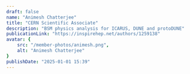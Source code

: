 ```yaml
---
draft: false
name: "Animesh Chatterjee"
title: "CERN Scientific Associate"
description: "BSM physics analysis for ICARUS, DUNE and protoDUNE"
publicationLink: "https://inspirehep.net/authors/1259138"
avatar: {
    src: "/member-photos/animesh.png",
    alt: "Animesh Chatterjee"
}
publishDate: "2025-01-01 15:39"
---
```

